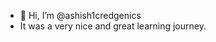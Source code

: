 - 👋 Hi, I’m @ashish1credgenics
- It was a very nice and great learning journey.
<!---
ashish1credgenics/ashish1credgenics is a ✨ special ✨ repository because its `README.md` (this file) appears on your GitHub profile.
You can click the Preview link to take a look at your changes.
--->
